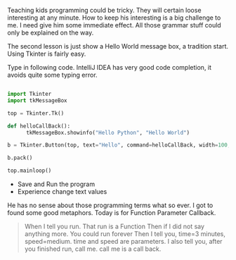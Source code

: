 Teaching kids programming could be tricky. They will certain loose interesting at any minute. How to keep his interesting is a big challenge to me. I need give him some immediate effect. All those grammar stuff could only be explained on the way.

The second lesson is just show a Hello World message box, a tradition start. Using Tkinter is fairly easy.

Type in following code. IntelliJ IDEA has very good code completion, it avoids quite some typing error.

```python

import Tkinter
import tkMessageBox

top = Tkinter.Tk()

def helloCallBack():
      tkMessageBox.showinfo("Hello Python", "Hello World")

b = Tkinter.Button(top, text="Hello", command=helloCallBack, width=100, bitmap="error")

b.pack()

top.mainloop()

```

* Save and Run the program
* Experience change text values

He has no sense about those programming terms what so ever. I got to found some good metaphors. Today is for Function Parameter Callback.

> When I tell you run. That run is a Function
> Then if I did not say anything more. You could run forever
> Then I tell you, time=3 minutes, speed=medium. time and speed are parameters.
> I also tell you, after you finished run, call me. call me is a call back.